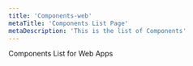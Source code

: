 ```yaml
---
title: 'Components-web'
metaTitle: 'Components List Page'
metaDescription: 'This is the list of Components'
---
```


Components List for Web Apps
